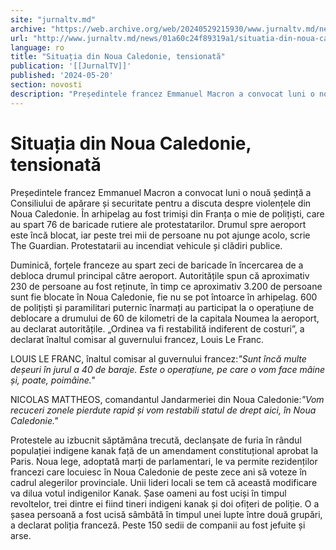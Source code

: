 ```yaml
---
site: "jurnaltv.md"
archive: "https://web.archive.org/web/20240529215930/www.jurnaltv.md/news/01a60c24f89319a1/situatia-din-noua-caledonie-tensionata.html?utm_source=RSS&utm_medium=RSS&utm_campaign=RSS"
url: "http://www.jurnaltv.md/news/01a60c24f89319a1/situatia-din-noua-caledonie-tensionata.html"
language: ro
title: "Situația din Noua Caledonie, tensionată"
publication: '[[JurnalTV]]'
published: '2024-05-20'
section: novosti
description: "Președintele francez Emmanuel Macron a convocat luni o nouă ședință a Consiliului de apărare și securitate pentru a discuta despre violențele din Noua Caledonie. În arhipelag au fost trimiși din Franța o mie de polițiști, care au spart 76 de baricade rutiere ale protestatarilor. Drumul spre aeroport este încă blocat, iar peste trei mii de persoane nu pot ajunge acolo, scrie The Guardian. Protestatarii au incendiat vehicule și clădiri publice."
---
```


# Situația din Noua Caledonie, tensionată

Președintele francez Emmanuel Macron a convocat luni o nouă ședință a Consiliului de apărare și securitate pentru a discuta despre violențele din Noua Caledonie. În arhipelag au fost trimiși din Franța o mie de polițiști, care au spart 76 de baricade rutiere ale protestatarilor. Drumul spre aeroport este încă blocat, iar peste trei mii de persoane nu pot ajunge acolo, scrie The Guardian. Protestatarii au incendiat vehicule și clădiri publice.

Duminică, forțele franceze au spart zeci de baricade în încercarea de a debloca drumul principal către aeroport. Autoritățile spun că aproximativ 230 de persoane au fost reținute, în timp ce aproximativ 3.200 de persoane sunt fie blocate în Noua Caledonie, fie nu se pot întoarce în arhipelag. 600 de polițiști și paramilitari puternic înarmați au participat la o operațiune de deblocare a drumului de 60 de kilometri de la capitala Noumea la aeroport, au declarat autoritățile. „Ordinea va fi restabilită indiferent de costuri”, a declarat înaltul comisar al guvernului francez, Louis Le Franc.

LOUIS LE FRANC, înaltul comisar al guvernului francez:*"Sunt încă multe deșeuri în jurul a 40 de baraje. Este o operațiune, pe care o vom face mâine și, poate, poimâine."*

NICOLAS MATTHEOS, comandantul Jandarmeriei din Noua Caledonie:*"Vom recuceri zonele pierdute rapid și vom restabili statul de drept aici, în Noua Caledonie."*

Protestele au izbucnit săptămâna trecută, declanșate de furia în rândul populației indigene kanak față de un amendament constituțional aprobat la Paris. Noua lege, adoptată marți de parlamentari, le va permite rezidenților francezi care locuiesc în Noua Caledonie de peste zece ani să voteze în cadrul alegerilor provinciale. Unii lideri locali se tem că această modificare va dilua votul indigenilor Kanak. Șase oameni au fost uciși în timpul revoltelor, trei dintre ei fiind tineri indigeni kanak și doi ofițeri de poliție. O a șasea persoană a fost ucisă sâmbătă în timpul unei lupte între două grupări, a declarat poliția franceză. Peste 150 sedii de companii au fost jefuite și arse.